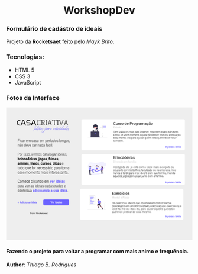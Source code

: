 <h1 align="center">WorkshopDev</h1>

### Formulário de cadástro de ideais

Projeto da **Rocketsaet** feito pelo *Mayk Brito*.

### Tecnologias:
- HTML 5
- CSS 3
- JavaScript

### Fotos da Interface

<img src="styles/svg/InterfacePageOne.svg">

#### Fazendo o projeto para voltar a programar com mais animo e frequência.

**Author**: *Thiago B. Rodrigues*